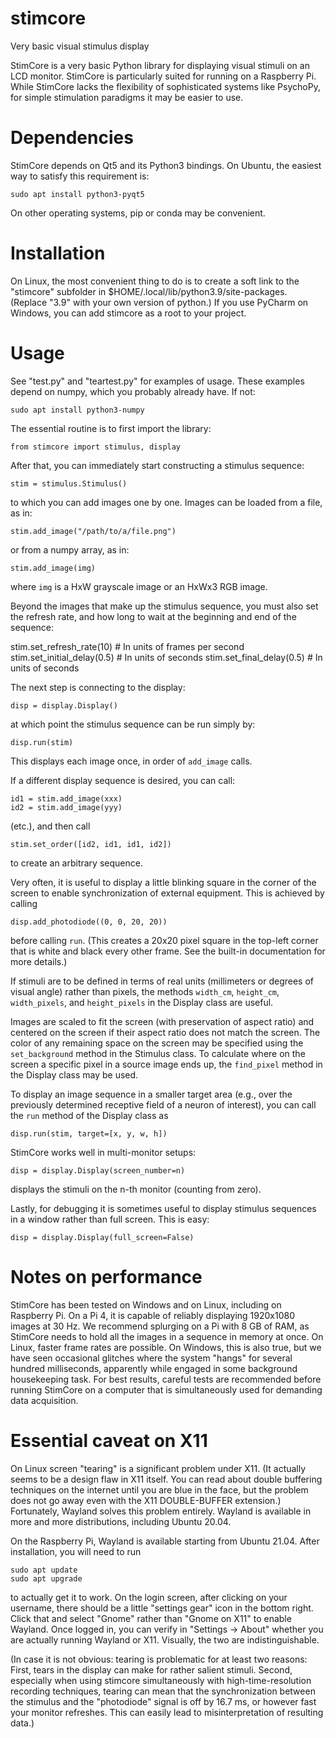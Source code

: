 # stimcore
Very basic visual stimulus display

StimCore is a very basic Python library for displaying visual stimuli on an LCD monitor. 
StimCore is particularly suited for running on a Raspberry Pi. 
While StimCore lacks the flexibility of sophisticated systems like PsychoPy, for simple stimulation paradigms it may be easier to use.

# Dependencies

StimCore depends on Qt5 and its Python3 bindings. On Ubuntu, the easiest way to satisfy this requirement is:

    sudo apt install python3-pyqt5
  
On other operating systems, pip or conda may be convenient.

# Installation

On Linux, the most convenient thing to do is to create a soft link to the "stimcore" subfolder in $HOME/.local/lib/python3.9/site-packages. 
(Replace "3.9" with your own version of python.) If you use PyCharm on Windows, you can add stimcore as a root to your project.

# Usage

See "test.py" and "teartest.py" for examples of usage. These examples depend on numpy, which you probably already have. If not:

    sudo apt install python3-numpy

The essential routine is to first import the library:

    from stimcore import stimulus, display

After that, you can immediately start constructing a stimulus sequence:

    stim = stimulus.Stimulus()

to which you can add images one by one. Images can be loaded from a file, as in:

    stim.add_image("/path/to/a/file.png")

or from a numpy array, as in:

    stim.add_image(img)

where `img` is a HxW grayscale image or an HxWx3 RGB image.

Beyond the images that make up the stimulus sequence, you must also set the refresh rate, and how long to wait at the beginning and end of the sequence:

   stim.set_refresh_rate(10) # In units of frames per second
   stim.set_initial_delay(0.5) # In units of seconds
   stim.set_final_delay(0.5) # In units of seconds

The next step is connecting to the display:

    disp = display.Display()

at which point the stimulus sequence can be run simply by:

    disp.run(stim)

This displays each image once, in order of `add_image` calls. 

If a different display sequence is desired, you can call:

    id1 = stim.add_image(xxx)
    id2 = stim.add_image(yyy)
 
(etc.), and then call

    stim.set_order([id2, id1, id1, id2]) 

to create an arbitrary sequence.

Very often, it is useful to display a little blinking square in the corner of the screen to enable synchronization of external equipment. This is achieved by calling

    disp.add_photodiode((0, 0, 20, 20))

before calling `run`. (This creates a 20x20 pixel square in the top-left corner that is white and black every other frame. 
See the built-in documentation for more details.)

If stimuli are to be defined in terms of real units (millimeters or degrees of visual angle) rather than pixels, the 
methods `width_cm`, `height_cm`, `width_pixels`, and `height_pixels` in the Display class are useful.

Images are scaled to fit the screen (with preservation of aspect ratio) and centered on the screen if their aspect ratio does not match the screen. 
The color of any remaining space on the screen may be specified using the `set_background` method in the Stimulus class. To calculate where on the screen 
a specific pixel in a source image ends up, the `find_pixel` method in the Display class may be used.

To display an image sequence in a smaller target area (e.g., over the previously determined receptive field of a neuron of interest), you can call the `run` method
of the Display class as

    disp.run(stim, target=[x, y, w, h])

StimCore works well in multi-monitor setups:

    disp = display.Display(screen_number=n)

displays the stimuli on the n-th monitor (counting from zero).

Lastly, for debugging it is sometimes useful to display stimulus sequences in a window rather than full screen. This is easy:

    disp = display.Display(full_screen=False)
    
# Notes on performance

StimCore has been tested on Windows and on Linux, including on Raspberry Pi. On a Pi 4, it is capable of reliably displaying 1920x1080 images at 30 Hz. 
We recommend splurging on a Pi with 8 GB of RAM, as StimCore needs to hold all the images in a sequence in memory at once. On Linux, faster frame rates are possible. 
On Windows, this is also true, but we have seen occasional glitches where the system "hangs" for several hundred milliseconds, apparently while engaged 
in some background housekeeping task.  For best results, careful tests are recommended before running StimCore on a computer that is simultaneously used for
demanding data acquisition.

# Essential caveat on X11

On Linux screen "tearing" is a significant problem under X11. (It actually seems to be a design flaw in X11 itself. You can read about 
double buffering techniques on the internet until you are blue in the face, but the problem does not go away even with the X11 DOUBLE-BUFFER 
extension.) Fortunately, Wayland solves this problem entirely. Wayland is available in more and more distributions, including Ubuntu 20.04.

On the Raspberry Pi, Wayland is available starting from Ubuntu 21.04. After installation, you will need to run

    sudo apt update
    sudo apt upgrade

to actually get it to work. On the login screen, after clicking on your username, there should be a little "settings gear" icon in the bottom right.
Click that and select "Gnome" rather than "Gnome on X11" to enable Wayland. Once logged in, you can verify in "Settings → About" whether you are actually
running Wayland or X11. Visually, the two are indistinguishable.

(In case it is not obvious: tearing is problematic for at least two reasons: First, tears in the display can make for rather salient stimuli. Second, especially when using stimcore simultaneously with high-time-resolution recording techniques, tearing can mean that the synchronization between the stimulus and the "photodiode" signal is off by 16.7 ms, or however fast your monitor refreshes. This can easily lead to misinterpretation of resulting data.)
